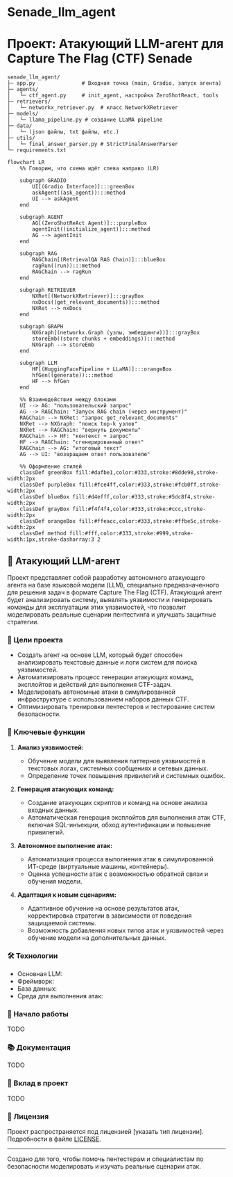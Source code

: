 # Senade_llm_agent

# Проект: Атакующий LLM-агент для Capture The Flag (CTF) Senade
```
senade_llm_agent/
├─ app.py               # Входная точка (main, Gradio, запуск агента)
├─ agents/
│   └─ ctf_agent.py     # init_agent, настройка ZeroShotReact, tools
├─ retrievers/
│   └─ networkx_retriever.py  # класс NetworkXRetriever
├─ models/
│   └─ llama_pipeline.py # создание LLaMA pipeline
├─ data/
│   └─ (json файлы, txt файлы, etc.)
├─ utils/
│   └─ final_answer_parser.py # StrictFinalAnswerParser
└─ requirements.txt
```
```mermaid
flowchart LR
    %% Говорим, что схема идёт слева направо (LR)
    
    subgraph GRADIO
        UI[(Gradio Interface)]:::greenBox
        askAgent((ask_agent)):::method
        UI --> askAgent
    end
    
    subgraph AGENT
        AG[(ZeroShotReAct Agent)]:::purpleBox
        agentInit((initialize_agent)):::method
        AG --> agentInit
    end
    
    subgraph RAG
        RAGChain[(RetrievalQA RAG Chain)]:::blueBox
        ragRun((run)):::method
        RAGChain --> ragRun
    end
    
    subgraph RETRIEVER
        NXRet[(NetworkXRetriever)]:::grayBox
        nxDocs((get_relevant_documents)):::method
        NXRet --> nxDocs
    end
    
    subgraph GRAPH
        NXGraph[(networkx.Graph (узлы, эмбеддинги))]:::grayBox
        storeEmb((store chunks + embeddings)):::method
        NXGraph --> storeEmb
    end
    
    subgraph LLM
        HF[(HuggingFacePipeline + LLaMA)]:::orangeBox
        hfGen((generate)):::method
        HF --> hfGen
    end
    
    %% Взаимодействия между блоками
    UI --> AG: "пользовательский запрос"
    AG --> RAGChain: "Запуск RAG chain (через инструмент)"
    RAGChain --> NXRet: "запрос get_relevant_documents"
    NXRet --> NXGraph: "поиск top-k узлов"
    NXRet --> RAGChain: "вернуть документы"
    RAGChain --> HF: "контекст + запрос"
    HF --> RAGChain: "сгенерированный ответ"
    RAGChain --> AG: "итоговый текст"
    AG --> UI: "возвращаем ответ пользователю"
    
    %% Оформление стилей
    classDef greenBox fill:#dafbe1,color:#333,stroke:#8dde98,stroke-width:2px
    classDef purpleBox fill:#fce4ff,color:#333,stroke:#fcb0ff,stroke-width:2px
    classDef blueBox fill:#d4efff,color:#333,stroke:#5dc8f4,stroke-width:2px
    classDef grayBox fill:#f4f4f4,color:#333,stroke:#ccc,stroke-width:2px
    classDef orangeBox fill:#ffeacc,color:#333,stroke:#ffbe5c,stroke-width:2px
    classDef method fill:#fff,color:#333,stroke:#999,stroke-width:1px,stroke-dasharray:3 2
```


## 🧠 Атакующий LLM-агент

Проект представляет собой разработку автономного атакующего агента на базе языковой модели (LLM), специально предназначенного для решения задач в формате Capture The Flag (CTF). Атакующий агент будет анализировать систему, выявлять уязвимости и генерировать команды для эксплуатации этих уязвимостей, что позволит моделировать реальные сценарии пентестинга и улучшать защитные стратегии.

### 🎯 Цели проекта

- Создать агент на основе LLM, который будет способен анализировать текстовые данные и логи систем для поиска уязвимостей.
- Автоматизировать процесс генерации атакующих команд, эксплойтов и действий для выполнения CTF-задач.
- Моделировать автономные атаки в симулированной инфраструктуре с использованием наборов данных CTF.
- Оптимизировать тренировки пентестеров и тестирование систем безопасности.

### 🔑 Ключевые функции

1. **Анализ уязвимостей:**
   - Обучение модели для выявления паттернов уязвимостей в текстовых логах, системных сообщениях и сетевых данных.
   - Определение точек повышения привилегий и системных ошибок.

2. **Генерация атакующих команд:**
   - Создание атакующих скриптов и команд на основе анализа входных данных.
   - Автоматическая генерация эксплойтов для выполнения атак CTF, включая SQL-инъекции, обход аутентификации и повышение привилегий.

3. **Автономное выполнение атак:**
   - Автоматизация процесса выполнения атак в симулированной ИТ-среде (виртуальные машины, контейнеры).
   - Оценка успешности атак с возможностью обратной связи и обучения модели.

4. **Адаптация к новым сценариям:**
   - Адаптивное обучение на основе результатов атак, корректировка стратегии в зависимости от поведения защищаемой системы.
   - Возможность добавления новых типов атак и уязвимостей через обучение модели на дополнительных данных.

### 🛠 Технологии

- Основная LLM: 
- Фреймворк: 
- База данных: 
- Среда для выполнения атак: 

### 🚀 Начало работы

TODO

### 📚 Документация

TODO

### 🤝 Вклад в проект
TODO

### 📄 Лицензия

Проект распространяется под лицензией [указать тип лицензии]. Подробности в файле [LICENSE](link-to-license-file).



---

Создано для того, чтобы помочь пентестерам и специалистам по безопасности моделировать и изучать реальные сценарии атак.
